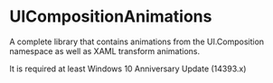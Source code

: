 # UICompositionAnimations

A complete library that contains animations from the UI.Composition namespace as well as XAML transform animations.

It is required at least Windows 10 Anniversary Update (14393.x)
